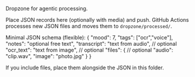 Dropzone for agentic processing.

Place JSON records here (optionally with media) and push.
GitHub Actions processes new JSON files and moves them to `dropzone/processed/`.

Minimal JSON schema (flexible):
{
  "mood": 7,
  "tags": ["ocr","voice"],
  "notes": "optional free text",
  "transcript": "text from audio",     // optional
  "ocr_text": "text from image",       // optional
  "files": {                            // optional
    "audio": "clip.wav",
    "image": "photo.jpg"
  }
}

If you include files, place them alongside the JSON in this folder.
